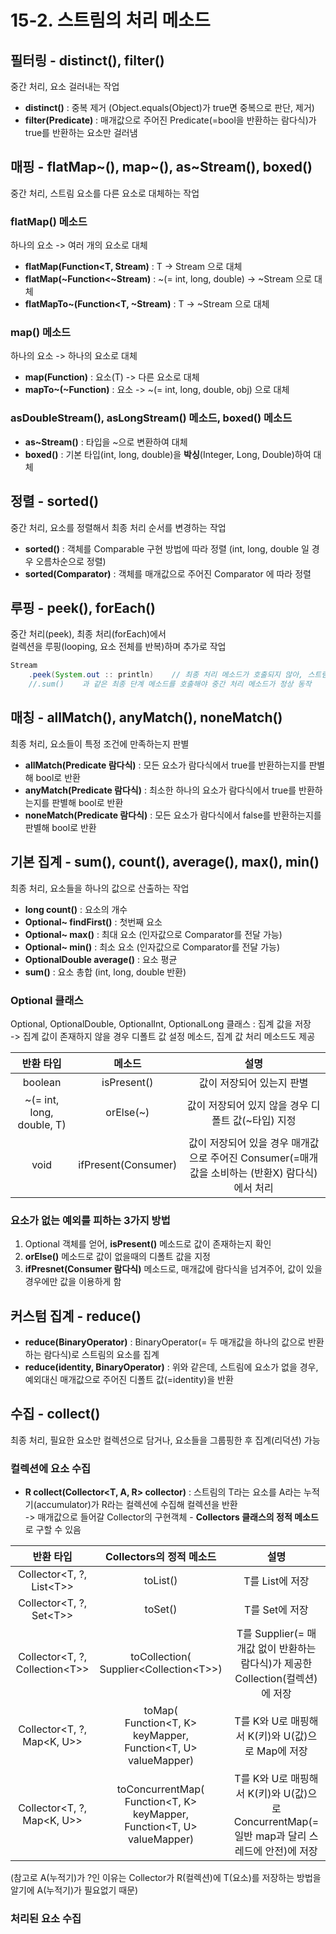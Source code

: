 # 15-2. 스트림의 처리 메소드

## 필터링 - distinct(), filter()

중간 처리, 요소 걸러내는 작업

- **distinct()** : 중복 제거 (Object.equals(Object)가 true면 중복으로 판단, 제거)
- **filter(Predicate)** : 매개값으로 주어진 Predicate(=bool을 반환하는 람다식)가 true를 반환하는 요소만 걸러냄

## 매핑 - flatMap~(), map~(), as~Stream(), boxed()

중간 처리, 스트림 요소를 다른 요소로 대체하는 작업

### flatMap() 메소드

하나의 요소 -> 여러 개의 요소로 대체

- **flatMap(Function<T, Stream<R>)** : T -> Stream<R> 으로 대체
- **flatMap(~Function<~Stream)** : ~(= int, long, double) -> ~Stream 으로 대체
- **flatMapTo~(Function<T, ~Stream)** : T -> ~Stream 으로 대체

### map() 메소드

하나의 요소 -> 하나의 요소로 대체

- **map(Function<T>)** : 요소(T) -> 다른 요소로 대체
- **mapTo~(~Function)** : 요소 -> ~(= int, long, double, obj) 으로 대체 

### asDoubleStream(), asLongStream() 메소드, boxed() 메소드

- **as~Stream()** : 타입을 ~으로 변환하여 대체
- **boxed()** : 기본 타입(int, long, double)을 **박싱**(Integer, Long, Double)하여 대체

## 정렬 - sorted()

중간 처리, 요소를 정렬해서 최종 처리 순서를 변경하는 작업

- **sorted()** : 객체를 Comparable 구현 방법에 따라 정렬 (int, long, double 일 경우 오름차순으로 정렬) 
- **sorted(Comparator<T>)** : 객체를 매개값으로 주어진 Comparator 에 따라 정렬  

## 루핑 - peek(), forEach()

중간 처리(peek), 최종 처리(forEach)에서  
컬렉션을 루핑(looping, 요소 전체를 반복)하며 추가로 작업

```java
Stream
    .peek(System.out :: println)    // 최종 처리 메소드가 호출되지 않아, 스트림이 동작하지 않음
    //.sum()    과 같은 최종 단계 메소드를 호출해야 중간 처리 메소드가 정상 동작
```

## 매칭 - allMatch(), anyMatch(), noneMatch()

최종 처리, 요소들이 특정 조건에 만족하는지 판별

- **allMatch(Predicate 람다식)** : 모든 요소가 람다식에서 true를 반환하는지를 판별해 bool로 반환 
- **anyMatch(Predicate 람다식)** : 최소한 하나의 요소가 람다식에서 true를 반환하는지를 판별해 bool로 반환 
- **noneMatch(Predicate 람다식)** : 모든 요소가 람다식에서 false를 반환하는지를 판별해 bool로 반환 

## 기본 집계 - sum(), count(), average(), max(), min()

최종 처리, 요소들을 하나의 값으로 산출하는 작업 

- **long count()** : 요소의 개수
- **Optional~ findFirst()** : 첫번째 요소
- **Optional~ max()** : 최대 요소 (인자값으로 Comparator<T>를 전달 가능)
- **Optional~ min()** : 최소 요소 (인자값으로 Comparator<T>를 전달 가능)
- **OptionalDouble average()** : 요소 평균
- **sum()** : 요소 총합 (int, long, double 반환)
 
### Optional 클래스

Optional, OptionalDouble, OptionalInt, OptionalLong 클래스 : 집계 값을 저장   
-> 집계 값이 존재하지 않을 경우 디폴트 값 설정 메소드, 집계 값 처리 메소드도 제공

반환 타입|메소드|설명
:---:|:---:|:---:
boolean|isPresent()|값이 저장되어 있는지 판별
~(= int, long, double, T)|orElse(~)|값이 저장되어 있지 않을 경우 디폴트 값(~타입) 지정
void|ifPresent(Consumer)|값이 저장되어 있을 경우 매개값으로 주어진 Consumer(=매개값을 소비하는 (반환X) 람다식)에서 처리  

### 요소가 없는 예외를 피하는 3가지 방법

1. Optional 객체를 얻어, **isPresent()** 메소드로 값이 존재하는지 확인
2. **orElse()** 메소드로 값이 없을때의 디폴트 값을 지정
3. **ifPresnet(Consumer 람다식)** 메소드로, 매개값에 람다식을 넘겨주어, 값이 있을 경우에만 값을 이용하게 함

## 커스텀 집계 - reduce()

- **reduce(BinaryOperator)** : BinaryOperator(= 두 매개값을 하나의 값으로 반환하는 람다식)로 스트림의 요소를 집계
- **reduce(identity, BinaryOperator)** : 위와 같은데, 스트림에 요소가 없을 경우, 예외대신 매개값으로 주어진 디폴트 값(=identity)을 반환

## 수집 - collect()

최종 처리, 필요한 요소만 컬렉션으로 담거나, 요소들을 그룹핑한 후 집계(리덕션) 가능

### 컬렉션에 요소 수집

- **R collect(Collector<T, A, R> collector)** : 스트림의 T라는 요소를 A라는 누적기(accumulator)가 R라는 컬렉션에 수집해 컬렉션을 반환   
-> 매개값으로 들어갈 Collector의 구현객체 - **Collectors 클래스의 정적 메소드**로 구할 수 있음

반환 타입|Collectors의 정적 메소드|설명
:---:|:---:|:---:
Collector<T, ?, List\<T>>|toList()|T를 List에 저장
Collector<T, ?, Set\<T>>|toSet()|T를 Set에 저장
Collector<T, ?, Collection\<T>>|toCollection(<br>Supplier<Collection\<T>>)|T를 Supplier(= 매개값 없이 반환하는 람다식)가 제공한 Collection(컬렉션)에 저장
Collector<T, ?, Map\<K, U>>|toMap(<br>Function\<T, K> keyMapper, <br>Function\<T, U> valueMapper)|T를 K와 U로 매핑해서 K(키)와 U(값)으로 Map에 저장
Collector<T, ?, Map\<K, U>>|toConcurrentMap(<br>Function\<T, K> keyMapper, <br>Function\<T, U> valueMapper)|T를 K와 U로 매핑해서 K(키)와 U(값)으로 ConcurrentMap(=일반 map과 달리 스레드에 안전)에 저장

(참고로 A(누적기)가 ?인 이유는 Collector가 R(컬렉션)에 T(요소)를 저장하는 방법을 알기에 A(누적기)가 필요없기 때문)



### 처리된 요소 수집


